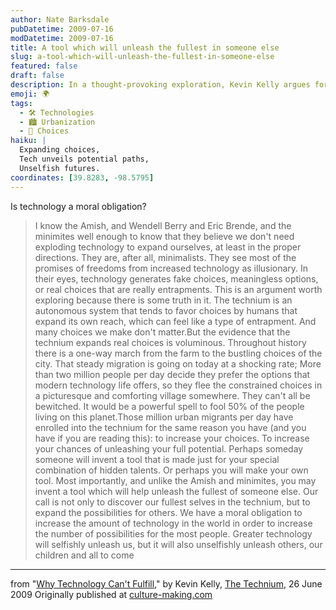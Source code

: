 ```yaml
---
author: Nate Barksdale
pubDatetime: 2009-07-16
modDatetime: 2009-07-16
title: A tool which will unleash the fullest in someone else
slug: a-tool-which-will-unleash-the-fullest-in-someone-else
featured: false
draft: false
description: In a thought-provoking exploration, Kevin Kelly argues for the moral obligation to embrace technology for the sake of expanding possibilities for ourselves and others.
emoji: 🌍
tags:
  - 🛠️ Technologies
  - 🏙️ Urbanization
  - 🌱 Choices
haiku: |
  Expanding choices,  
  Tech unveils potential paths,  
  Unselfish futures.
coordinates: [39.8283, -98.5795]
---
```


Is technology a moral obligation?

> I know the Amish, and Wendell Berry and Eric Brende, and the minimites well enough to know that they believe we don't need exploding technology to expand ourselves, at least in the proper directions. They are, after all, minimalists. They see most of the promises of freedoms from increased technology as illusionary. In their eyes, technology generates fake choices, meaningless options, or real choices that are really entrapments. This is an argument worth exploring because there is some truth in it. The technium is an autonomous system that tends to favor choices by humans that expand its own reach, which can feel like a type of entrapment. And many choices we make don't matter.But the evidence that the technium expands real choices is voluminous. Throughout history there is a one-way march from the farm to the bustling choices of the city. That steady migration is going on today at a shocking rate; More than two million people per day decide they prefer the options that modern technology life offers, so they flee the constrained choices in a picturesque and comforting village somewhere. They can't all be bewitched. It would be a powerful spell to fool 50% of the people living on this planet.Those million urban migrants per day have enrolled into the technium for the same reason you have (and you have if you are reading this): to increase your choices. To increase your chances of unleashing your full potential. Perhaps someday someone will invent a tool that is made just for your special combination of hidden talents. Or perhaps you will make your own tool. Most importantly, and unlike the Amish and minimites, you may invent a tool which will help unleash the fullest of someone else. Our call is not only to discover our fullest selves in the technium, but to expand the possibilities for others. We have a moral obligation to increase the amount of technology in the world in order to increase the number of possibilities for the most people. Greater technology will selfishly unleash us, but it will also unselfishly unleash others, our children and all to come

---

from "[Why Technology Can't Fulfill](http://www.kk.org/thetechnium/archives/2009/06/why_technology.php)," by Kevin Kelly, [The Technium](http://www.kk.org/thetechnium/archives/2009/06/why_technology.php), 26 June 2009 Originally published at [culture-making.com](http://www.culture-making.com)
